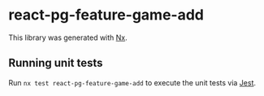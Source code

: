 # react-pg-feature-game-add

This library was generated with [Nx](https://nx.dev).

## Running unit tests

Run `nx test react-pg-feature-game-add` to execute the unit tests via [Jest](https://jestjs.io).
